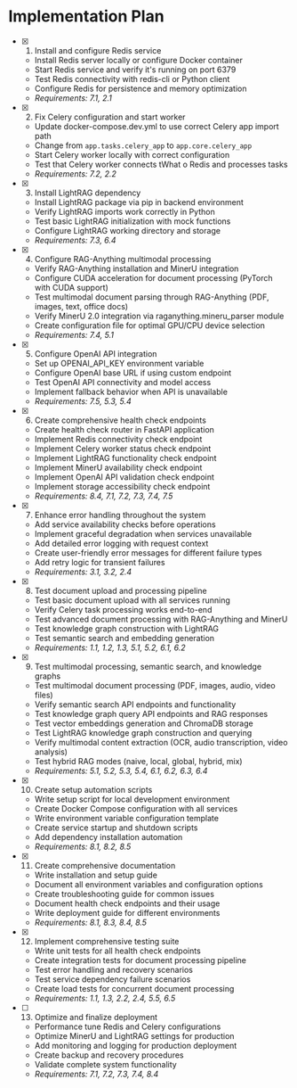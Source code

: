 # Implementation Plan

- [x] 1. Install and configure Redis service





  - Install Redis server locally or configure Docker container
  - Start Redis service and verify it's running on port 6379
  - Test Redis connectivity with redis-cli or Python client
  - Configure Redis for persistence and memory optimization
  - _Requirements: 7.1, 2.1_

- [x] 2. Fix Celery configuration and start worker





  - Update docker-compose.dev.yml to use correct Celery app import path
  - Change from `app.tasks.celery_app` to `app.core.celery_app`
  - Start Celery worker locally with correct configuration
  - Test that Celery worker connects tWhat o Redis and processes tasks
  - _Requirements: 7.2, 2.2_


- [x] 3. Install LightRAG dependency




  - Install LightRAG package via pip in backend environment
  - Verify LightRAG imports work correctly in Python
  - Test basic LightRAG initialization with mock functions
  - Configure LightRAG working directory and storage
  - _Requirements: 7.3, 6.4_

- [x] 4. Configure RAG-Anything multimodal processing






  - Verify RAG-Anything installation and MinerU integration
  - Configure CUDA acceleration for document processing (PyTorch with CUDA support)
  - Test multimodal document parsing through RAG-Anything (PDF, images, text, office docs)
  - Verify MinerU 2.0 integration via raganything.mineru_parser module
  - Create configuration file for optimal GPU/CPU device selection
  - _Requirements: 7.4, 5.1_

- [x] 5. Configure OpenAI API integration





  - Set up OPENAI_API_KEY environment variable
  - Configure OpenAI base URL if using custom endpoint
  - Test OpenAI API connectivity and model access
  - Implement fallback behavior when API is unavailable
  - _Requirements: 7.5, 5.3, 5.4_

- [x] 6. Create comprehensive health check endpoints




  - Create health check router in FastAPI application
  - Implement Redis connectivity check endpoint
  - Implement Celery worker status check endpoint
  - Implement LightRAG functionality check endpoint
  - Implement MinerU availability check endpoint
  - Implement OpenAI API validation check endpoint
  - Implement storage accessibility check endpoint
  - _Requirements: 8.4, 7.1, 7.2, 7.3, 7.4, 7.5_

- [x] 7. Enhance error handling throughout the system





  - Add service availability checks before operations
  - Implement graceful degradation when services unavailable
  - Add detailed error logging with request context
  - Create user-friendly error messages for different failure types
  - Add retry logic for transient failures
  - _Requirements: 3.1, 3.2, 2.4_

- [x] 8. Test document upload and processing pipeline








  - Test basic document upload with all services running
  - Verify Celery task processing works end-to-end
  - Test advanced document processing with RAG-Anything and MinerU
  - Test knowledge graph construction with LightRAG
  - Test semantic search and embedding generation
  - _Requirements: 1.1, 1.2, 1.3, 5.1, 5.2, 6.1, 6.2_

- [x] 9. Test multimodal processing, semantic search, and knowledge graphs





  - Test multimodal document processing (PDF, images, audio, video files)
  - Verify semantic search API endpoints and functionality
  - Test knowledge graph query API endpoints and RAG responses
  - Test vector embeddings generation and ChromaDB storage
  - Test LightRAG knowledge graph construction and querying
  - Verify multimodal content extraction (OCR, audio transcription, video analysis)
  - Test hybrid RAG modes (naive, local, global, hybrid, mix)
  - _Requirements: 5.1, 5.2, 5.3, 5.4, 6.1, 6.2, 6.3, 6.4_

- [x] 10. Create setup automation scripts





  - Write setup script for local development environment
  - Create Docker Compose configuration with all services
  - Write environment variable configuration template
  - Create service startup and shutdown scripts
  - Add dependency installation automation
  - _Requirements: 8.1, 8.2, 8.5_

- [x] 11. Create comprehensive documentation





  - Write installation and setup guide
  - Document all environment variables and configuration options
  - Create troubleshooting guide for common issues
  - Document health check endpoints and their usage
  - Write deployment guide for different environments
  - _Requirements: 8.1, 8.3, 8.4, 8.5_

- [x] 12. Implement comprehensive testing suite





  - Write unit tests for all health check endpoints
  - Create integration tests for document processing pipeline
  - Test error handling and recovery scenarios
  - Test service dependency failure scenarios
  - Create load tests for concurrent document processing
  - _Requirements: 1.1, 1.3, 2.2, 2.4, 5.5, 6.5_

- [ ] 13. Optimize and finalize deployment
  - Performance tune Redis and Celery configurations
  - Optimize MinerU and LightRAG settings for production
  - Add monitoring and logging for production deployment
  - Create backup and recovery procedures
  - Validate complete system functionality
  - _Requirements: 7.1, 7.2, 7.3, 7.4, 8.4_